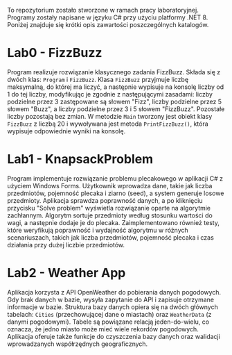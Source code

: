 To repozytorium zostało stworzone w ramach pracy laboratoryjnej. Programy zostały napisane w języku C# przy użyciu platformy .NET 8. Poniżej znajduje się krótki opis zawartości poszczególnych katalogów.

# Lab0 - FizzBuzz

Program realizuje rozwiązanie klasycznego zadania FizzBuzz. Składa się z dwóch klas: `Program` i `FizzBuzz`. Klasa `FizzBuzz` przyjmuje liczbę maksymalną, do której ma liczyć, a następnie wypisuje na konsolę liczby od 1 do tej liczby, modyfikując je zgodnie z następującymi zasadami: liczby podzielne przez 3 zastępowane są słowem "Fizz", liczby podzielne przez 5 słowem "Buzz", a liczby podzielne przez 3 i 5 słowem "FizzBuzz". Pozostałe liczby pozostają bez zmian. W metodzie `Main` tworzony jest obiekt klasy `FizzBuzz` z liczbą 20 i wywoływana jest metoda `PrintFizzBuzz()`, która wypisuje odpowiednie wyniki na konsolę.

# Lab1 - KnapsackProblem

Program implementuje rozwiązanie problemu plecakowego w aplikacji C# z użyciem Windows Forms. Użytkownik wprowadza dane, takie jak liczba przedmiotów, pojemność plecaka i ziarno (seed), a system generuje losowe przedmioty. Aplikacja sprawdza poprawność danych, a po kliknięciu przycisku "Solve problem" wyświetla rozwiązanie oparte na algorytmie zachłannym. Algorytm sortuje przedmioty według stosunku wartości do wagi, a następnie dodaje je do plecaka. Zaimplementowano również testy, które weryfikują poprawność i wydajność algorytmu w różnych scenariuszach, takich jak liczba przedmiotów, pojemność plecaka i czas działania przy dużej liczbie przedmiotów.

# Lab2 - Weather App

Aplikacja korzysta z API OpenWeather do pobierania danych pogodowych. Gdy brak danych w bazie, wysyła zapytanie do API i zapisuje otrzymane informacje w bazie. Struktura bazy danych opiera się na dwóch głównych tabelach: `Cities` (przechowującej dane o miastach) oraz `WeatherData` (z danymi pogodowymi). Tabele są powiązane relacją jeden-do-wielu, co oznacza, że jedno miasto może mieć wiele rekordów pogodowych. Aplikacja oferuje także funkcje do czyszczenia bazy danych oraz walidacji wprowadzanych współrzędnych geograficznych.
